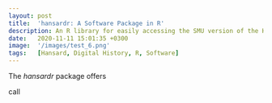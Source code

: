 ```yaml
---
layout: post
title:  'hansardr: A Software Package in R'
description: An R library for easily accessing the SMU version of the Hansard corpus. Built-in functions offer integration of the corpus into the R environment. 
date:   2020-11-11 15:01:35 +0300
image:  '/images/test_6.png'
tags:   [Hansard, Digital History, R, Software]
---
```




The _hansardr_ package offers

call 